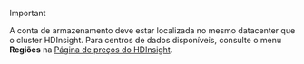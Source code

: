 
> [!IMPORTANT]
> A conta de armazenamento deve estar localizada no mesmo datacenter que o cluster HDInsight. Para centros de dados disponíveis, consulte o menu **Regiões** na [Página de preços do HDInsight](https://azure.microsoft.com/pricing/details/hdinsight/).
> 
> 



<!--HONumber=Jan17_HO3-->


